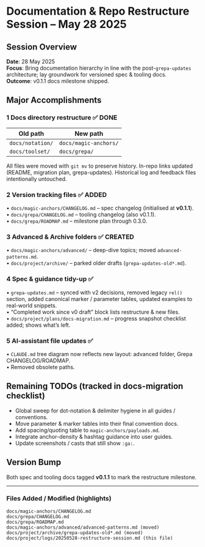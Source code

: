 # Documentation & Repo Restructure Session – May 28 2025

<!-- :A: tldr moved notation → magic-anchors, toolset → grepa, created changelogs, roadmap, archives -->

## Session Overview

**Date**: 28 May 2025  
**Focus**: Bring documentation hierarchy in line with the post-`grepa-updates` architecture; lay groundwork for versioned spec & tooling docs.  
**Outcome**: v0.1.1 docs milestone shipped.

## Major Accomplishments

### 1  Docs directory restructure ✅ DONE

| Old path | New path |
|----------|----------|
| `docs/notation/` | `docs/magic-anchors/` |
| `docs/toolset/`  | `docs/grepa/`        |

All files were moved with `git mv` to preserve history.  In-repo links updated (README, migration plan, grepa-updates).  Historical log and feedback files intentionally untouched.

### 2  Version tracking files ✅ ADDED

• `docs/magic-anchors/CHANGELOG.md` – spec changelog (initialised at **v0.1.1**).  
• `docs/grepa/CHANGELOG.md` – tooling changelog (also v0.1.1).  
• `docs/grepa/ROADMAP.md` – milestone plan through 0.3.0.

### 3  Advanced & Archive folders ✅ CREATED

• `docs/magic-anchors/advanced/` – deep-dive topics; moved `advanced-patterns.md`.  
• `docs/project/archive/` – parked older drafts (`grepa-updates-old*.md`).

### 4  Spec & guidance tidy-up ✅

• `grepa-updates.md` – synced with v2 decisions, removed legacy `rel()` section, added canonical marker / parameter tables, updated examples to real-world snippets.  
• “Completed work since v0 draft” block lists restructure & new files.  
• `docs/project/plans/docs-migration.md` – progress snapshot checklist added; shows what’s left.

### 5  AI-assistant file updates ✅

• `CLAUDE.md` tree diagram now reflects new layout: advanced folder, Grepa CHANGELOG/ROADMAP.  
• Removed obsolete paths.

## Remaining TODOs (tracked in docs-migration checklist)

- Global sweep for dot-notation & delimiter hygiene in all guides / conventions.  
- Move parameter & marker tables into their final convention docs.  
- Add spacing/quoting table to `magic-anchors/payloads.md`.  
- Integrate anchor-density & hashtag guidance into user guides.  
- Update screenshots / casts that still show `:ga:`.

## Version Bump

Both spec and tooling docs tagged **v0.1.1** to mark the restructure milestone.

---

### Files Added / Modified (highlights)

```
docs/magic-anchors/CHANGELOG.md
docs/grepa/CHANGELOG.md
docs/grepa/ROADMAP.md
docs/magic-anchors/advanced/advanced-patterns.md (moved)
docs/project/archive/grepa-updates-old*.md (moved)
docs/project/logs/20250528-restructure-session.md (this file)
```
